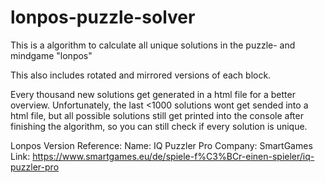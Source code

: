 # lonpos-puzzle-solver
This is a algorithm to calculate all unique solutions in the puzzle- and mindgame "lonpos"

This also includes rotated and mirrored versions of each block.

Every thousand new solutions get generated in a html file for a better overview.
Unfortunately, the last <1000 solutions wont get sended into a html file, but all possible solutions still get printed into the console after finishing the algorithm, so you can still check if every solution is unique.


Lonpos Version Reference:
Name: IQ Puzzler Pro
Company: SmartGames
Link: https://www.smartgames.eu/de/spiele-f%C3%BCr-einen-spieler/iq-puzzler-pro
